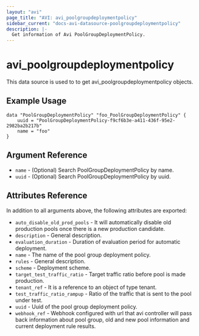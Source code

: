 ```yaml
---
layout: "avi"
page_title: "AVI: avi_poolgroupdeploymentpolicy"
sidebar_current: "docs-avi-datasource-poolgroupdeploymentpolicy"
description: |-
  Get information of Avi PoolGroupDeploymentPolicy.
---
```


# avi_poolgroupdeploymentpolicy

This data source is used to to get avi_poolgroupdeploymentpolicy objects.

## Example Usage

```hcl
data "PoolGroupDeploymentPolicy" "foo_PoolGroupDeploymentPolicy" {
    uuid = "PoolGroupDeploymentPolicy-f9cf6b3e-a411-436f-95e2-2982ba2b217b"
    name = "foo"
}
```

## Argument Reference

* `name` - (Optional) Search PoolGroupDeploymentPolicy by name.
* `uuid` - (Optional) Search PoolGroupDeploymentPolicy by uuid.

## Attributes Reference

In addition to all arguments above, the following attributes are exported:

* `auto_disable_old_prod_pools` - It will automatically disable old production pools once there is a new production candidate.
* `description` - General description.
* `evaluation_duration` - Duration of evaluation period for automatic deployment.
* `name` - The name of the pool group deployment policy.
* `rules` - General description.
* `scheme` - Deployment scheme.
* `target_test_traffic_ratio` - Target traffic ratio before pool is made production.
* `tenant_ref` - It is a reference to an object of type tenant.
* `test_traffic_ratio_rampup` - Ratio of the traffic that is sent to the pool under test.
* `uuid` - Uuid of the pool group deployment policy.
* `webhook_ref` - Webhook configured with url that avi controller will pass back information about pool group, old and new pool information and current deployment rule results.
